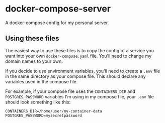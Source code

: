 # docker-compose-server

A docker-compose config for my personal server.

## Using these files

The easiest way to use these files is to copy the config of a service you want into your own `docker-compose.yaml` file. You'll need to change my domain names to your own.

If you decide to use environment variables, you'll need to create a `.env` file in the same directory as your compose file. This should declare any variables used in the compose file.

For example, if your compose file uses the `CONTAINERS_DIR` and `POSTGRES_PASSWORD` variables I'm using in my compose file, your `.env` file should look something like this:

```
CONTAINERS_DIR=/home/user/my-container-data
POSTGRES_PASSWORD=mysecretpassword
```
